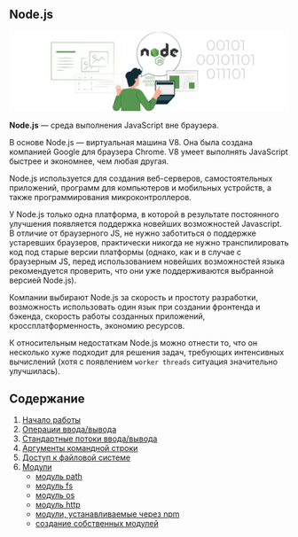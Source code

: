 ## Node.js
![Node.js logo](materials/images/node-logo.jpg)

**Node.js** — среда выполнения JavaScript вне браузера.

В основе Node.js — виртуальная машина V8. Она была создана компанией Google для браузера Chrome. V8 умеет выполнять JavaScript быстрее и экономнее, чем любая другая.

Node.js используется для создания веб-серверов, самостоятельных приложений, программ для компьютеров и мобильных устройств, а также программирования микроконтроллеров.

У Node.js только одна платформа, в которой в результате постоянного улучшения появляется поддержка новейших возможностей Javascript. В отличие от браузерного JS, не нужно заботиться о поддержке устаревших браузеров, практически никогда не нужно транспилировать код под старые версии платформы (однако, как и в случае с браузерным JS, перед использованием новейших возможностей языка рекомендуется проверить, что они уже поддерживаются выбранной версией Node.js).

Компании выбирают Node.js за скорость и простоту разработки, возможность использовать один язык при создании фронтенда и бэкенда, скорость работы созданных приложений, кроссплатформенность, экономию ресурсов.

К относительным недостаткам Node.js можно отнести то, что он несколько хуже подходит для решения задач, требующих интенсивных вычислений (хотя с появлением `worker threads` ситуация значительно улучшилась).

## Содержание
1. [Начало работы](materials/node-introduction.md)
2. [Операции ввода/вывода](materials/node-io.md)
3. [Стандартные потоки ввода/вывода](materials/node-stdio.md)
4. [Аргументы командной строки](materials/node-argv.md)
5. [Доступ к файловой системе](materials/node-fs-access.md)
6. [Модули](materials/node-module.md)
    - [модуль path](materials/modules/path.md)
    - [модуль fs](materials/modules/fs.md)
    - [модуль os](materials/modules/os.md)
    - [модуль http](materials/modules/http.md)
    - [модули, устанавливаемые через npm](materials/modules/npm-module.md)
    - [создание собственных модулей](materials/modules/create-module.md)